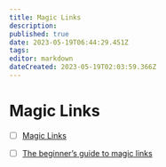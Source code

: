 ```yaml
---
title: Magic Links
description: 
published: true
date: 2023-05-19T06:44:29.451Z
tags: 
editor: markdown
dateCreated: 2023-05-19T02:03:59.366Z
---
```


# Magic Links
- [ ] [Magic Links](https://magic.link/)
- [ ] [The beginner’s guide to magic links](https://postmarkapp.com/blog/magic-links#how-do-magic-links-work)

